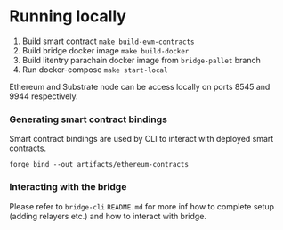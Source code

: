 # Running locally

1. Build smart contract `make build-evm-contracts`
2. Build bridge docker image `make build-docker`
3. Build litentry parachain docker image from `bridge-pallet` branch
4. Run docker-compose `make start-local`

Ethereum and Substrate node can be access locally on ports 8545 and 9944 respectively. 

### Generating smart contract bindings

Smart contract bindings are used by CLI to interact with deployed smart contracts.

`forge bind --out artifacts/ethereum-contracts`


### Interacting with the bridge

Please refer to `bridge-cli` `README.md` for more inf how to complete setup (adding relayers etc.) and how to interact
with bridge.